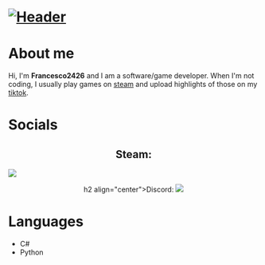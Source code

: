 # [![Header](https://user-images.githubusercontent.com/77923481/123505129-484ee580-d62b-11eb-868f-cbd6f6beaf14.png)](https://www.tiktok.com/@francesco2426_/)

# About me
Hi, I'm **Francesco2426** and I am a software/game developer. When I'm not coding, I usually play games on [steam](https://steamcommunity.com/id/Francesco24/) and upload highlights of those on my [tiktok](https://www.tiktok.com/@francesco2426_/).

# Socials
  <p align="center">
    <h2 align="center">Steam:</h2>
    <img src="https://badges.steamprofile.com/profile/default/steam/76561198325366718.png" />
  </p>
  <p align="center">
    h2 align="center">Discord:</h2>
    <img src="https://discord.c99.nl/widget/theme-1/244300437723807745.png" />
  </p>
  
# Languages 
- C#
- Python

